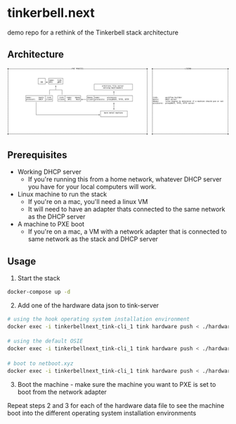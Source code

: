 # tinkerbell.next

demo repo for a rethink of the Tinkerbell stack architecture

## Architecture

![arch](./architecture.png#1)

## Prerequisites

* Working DHCP server
  * If you're running this from a home network, whatever DHCP server you have for your local computers will work.
* Linux machine to run the stack
  * If you're on a mac, you'll need a linux VM
  * It will need to have an adapter thats connected to the same network as the DHCP server
* A machine to PXE boot
  * If you're on a mac, a VM with a network adapter that is connected to same network as the stack and DHCP server

## Usage

1. Start the stack

```bash
docker-compose up -d
```

2. Add one of the hardware data json to tink-server

```bash
# using the hook operating system installation environment
docker exec -i tinkerbellnext_tink-cli_1 tink hardware push < ./hardware-data/hook.json

# using the default OSIE
docker exec -i tinkerbellnext_tink-cli_1 tink hardware push < ./hardware-data/osie.json

# boot to netboot.xyz
docker exec -i tinkerbellnext_tink-cli_1 tink hardware push < ./hardware-data/netboot-xyz.json
```

3. Boot the machine - make sure the machine you want to PXE is set to boot from the network adapter

Repeat steps 2 and 3 for each of the hardware data file to see the machine boot into the different operating system installation environments
